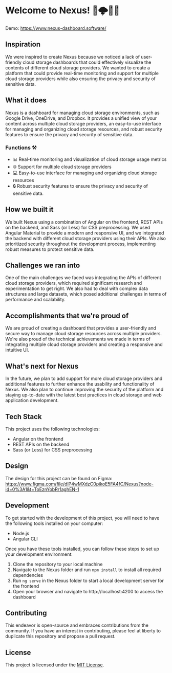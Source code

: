 # Welcome to Nexus! 🚀🌩️👨‍💻

Demo: https://www.nexus-dashboard.software/

## Inspiration

We were inspired to create Nexus because we noticed a lack of user-friendly cloud storage dashboards that could effectively visualize the contents of different cloud storage providers. We wanted to create a platform that could provide real-time monitoring and support for multiple cloud storage providers while also ensuring the privacy and security of sensitive data.

## What it does

Nexus is a dashboard for managing cloud storage environments, such as Google Drive, OneDrive, and Dropbox. It provides a unified view of your content across multiple cloud storage providers, an easy-to-use interface for managing and organizing cloud storage resources, and robust security features to ensure the privacy and security of sensitive data.

### Functions ⚒️

- 📊 Real-time monitoring and visualization of cloud storage usage metrics
- 🌐 Support for multiple cloud storage providers
- 💻 Easy-to-use interface for managing and organizing cloud storage resources
- 🔒 Robust security features to ensure the privacy and security of sensitive data.

## How we built it

We built Nexus using a combination of Angular on the frontend, REST APIs on the backend, and Sass (or Less) for CSS preprocessing. We used Angular Material to provide a modern and responsive UI, and we integrated the backend with different cloud storage providers using their APIs. We also prioritized security throughout the development process, implementing robust measures to protect sensitive data.

## Challenges we ran into

One of the main challenges we faced was integrating the APIs of different cloud storage providers, which required significant research and experimentation to get right. We also had to deal with complex data structures and large datasets, which posed additional challenges in terms of performance and scalability.

## Accomplishments that we're proud of

We are proud of creating a dashboard that provides a user-friendly and secure way to manage cloud storage resources across multiple providers. We're also proud of the technical achievements we made in terms of integrating multiple cloud storage providers and creating a responsive and intuitive UI.

## What's next for Nexus

In the future, we plan to add support for more cloud storage providers and additional features to further enhance the usability and functionality of Nexus. We also plan to continue improving the security of the platform and staying up-to-date with the latest best practices in cloud storage and web application development.

## Tech Stack

This project uses the following technologies:

- Angular on the frontend
- REST APIs on the backend
- Sass (or Less) for CSS preprocessing

## Design

The design for this project can be found on Figma: <br>
https://www.figma.com/file/dlP4wMXdzC0pikoE5FA4fC/Nexus?node-id=0%3A1&t=ToEznYobRr1aghEN-1

## Development

To get started with the development of this project, you will need to have the following tools installed on your computer:

- Node.js
- Angular CLI

Once you have these tools installed, you can follow these steps to set up your development environment:

1. Clone the repository to your local machine
2. Navigate to the Nexus folder and run `npm install` to install all required dependencies
4. Run `ng serve` in the Nexus folder to start a local development server for the frontend
5. Open your browser and navigate to http://localhost:4200 to access the dashboard

## Contributing

This endeavor is open-source and embraces contributions from the community. If you have an interest in contributing, please feel at liberty to duplicate this repository and propose a pull request.

## License

This project is licensed under the [MIT License](LICENSE).

